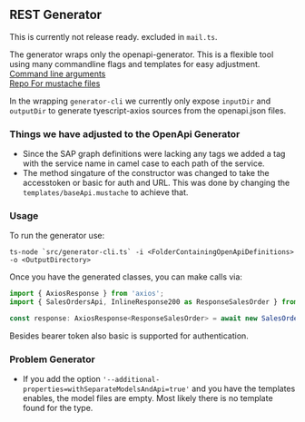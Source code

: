 ## REST Generator

This is currently not release ready. excluded in `mail.ts`.

The generator wraps only the openapi-generator. 
This is a flexible tool using many commandline flags and templates for easy adjustment.
<br>[Command line arguments](https://github.com/OpenAPITools/openapi-generator#3---usage)
<br>[Repo For mustache files](https://github.com/OpenAPITools/openapi-generator/tree/master/modules/openapi-generator/src/main/resources/typescript-axios)

In the wrapping `generator-cli` we currently only expose `inputDir` and `outputDir` to generate tyescript-axios sources from the openapi.json files.


### Things we have adjusted to the OpenApi Generator
- Since the SAP graph definitions were lacking any tags we added a tag with the service name in camel case to each path of the service.
- The method singature of the constructor was changed to take the accesstoken or basic for auth  and URL. 
  This was done by changing the `templates/baseApi.mustache` to achieve that.

### Usage

To run the generator use:
 
 ```shell script
 ts-node `src/generator-cli.ts` -i <FolderContainingOpenApiDefinitions> -o <OutputDirectory>
```

Once you have the generated classes, you can make calls via:
```typescript
import { AxiosResponse } from 'axios';
import { SalesOrdersApi, InlineResponse200 as ResponseSalesOrder } from 'generated/sales-orders';

const response: AxiosResponse<ResponseSalesOrder> = await new SalesOrdersApi({ accessToken, basePath }).getSalesOrders()
```

Besides bearer token also basic is supported for authentication.

### Problem Generator

- If you add the option `'--additional-properties=withSeparateModelsAndApi=true'`
and you have the templates enables, the model files are empty. Most likely there is no template found for the type.
